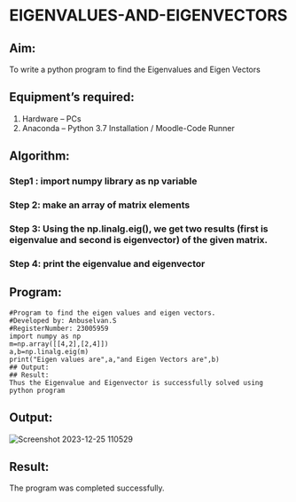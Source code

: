 # EIGENVALUES-AND-EIGENVECTORS
## Aim:
To write a python program to find the Eigenvalues and Eigen Vectors
## Equipment’s required:
1. 	Hardware – PCs
2. 	Anaconda – Python 3.7 Installation / Moodle-Code Runner
## Algorithm:
### Step1 : import numpy library as np variable
### Step 2: make an array of matrix elements
### Step 3: Using the np.linalg.eig(),  we get two results (first is eigenvalue and second is eigenvector) of the given matrix.
### Step 4: print the eigenvalue and eigenvector 

## Program:
```
#Program to find the eigen values and eigen vectors.
#Developed by: Anbuselvan.S
#RegisterNumber: 23005959
import numpy as np
m=np.array([[4,2],[2,4]])
a,b=np.linalg.eig(m)
print("Eigen values are",a,"and Eigen Vectors are",b)
## Output:
## Result:
Thus the Eigenvalue and Eigenvector is successfully solved using python program
```

## Output:
![Screenshot 2023-12-25 110529](https://github.com/anbuselvan1519/EIGENVALUES-AND-EIGENVECTORS/assets/139841744/3680cbe9-1dcb-475f-a381-504c18aaab78)

## Result:
The program was completed successfully.
